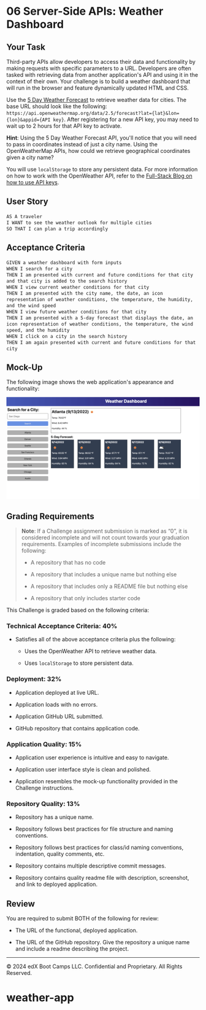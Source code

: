 # 06 Server-Side APIs: Weather Dashboard

## Your Task

Third-party APIs allow developers to access their data and functionality by making requests with specific parameters to a URL. Developers are often tasked with retrieving data from another application's API and using it in the context of their own. Your challenge is to build a weather dashboard that will run in the browser and feature dynamically updated HTML and CSS.

Use the [5 Day Weather Forecast](https://openweathermap.org/forecast5) to retrieve weather data for cities. The base URL should look like the following: `https://api.openweathermap.org/data/2.5/forecast?lat={lat}&lon={lon}&appid={API key}`. After registering for a new API key, you may need to wait up to 2 hours for that API key to activate.

**Hint**: Using the 5 Day Weather Forecast API, you'll notice that you will need to pass in coordinates instead of just a city name. Using the OpenWeatherMap APIs, how could we retrieve geographical coordinates given a city name?

You will use `localStorage` to store any persistent data. For more information on how to work with the OpenWeather API, refer to the [Full-Stack Blog on how to use API keys](https://coding-boot-camp.github.io/full-stack/apis/how-to-use-api-keys).

## User Story

```
AS A traveler
I WANT to see the weather outlook for multiple cities
SO THAT I can plan a trip accordingly
```

## Acceptance Criteria

```
GIVEN a weather dashboard with form inputs
WHEN I search for a city
THEN I am presented with current and future conditions for that city and that city is added to the search history
WHEN I view current weather conditions for that city
THEN I am presented with the city name, the date, an icon representation of weather conditions, the temperature, the humidity, and the wind speed
WHEN I view future weather conditions for that city
THEN I am presented with a 5-day forecast that displays the date, an icon representation of weather conditions, the temperature, the wind speed, and the humidity
WHEN I click on a city in the search history
THEN I am again presented with current and future conditions for that city
```

## Mock-Up

The following image shows the web application's appearance and functionality:

![The weather app includes a search option, a list of cities, and a five-day forecast and current weather conditions for Atlanta.](./Assets/06-server-side-apis-homework-demo.png)

## Grading Requirements

> **Note**: If a Challenge assignment submission is marked as “0”, it is considered incomplete and will not count towards your graduation requirements. Examples of incomplete submissions include the following:
>
> * A repository that has no code
>
> * A repository that includes a unique name but nothing else
>
> * A repository that includes only a README file but nothing else
>
> * A repository that only includes starter code

This Challenge is graded based on the following criteria: 

### Technical Acceptance Criteria: 40%

* Satisfies all of the above acceptance criteria plus the following:

    * Uses the OpenWeather API to retrieve weather data.

    * Uses `localStorage` to store persistent data.

### Deployment: 32%

* Application deployed at live URL.

* Application loads with no errors.

* Application GitHub URL submitted.

* GitHub repository that contains application code.

### Application Quality: 15%

* Application user experience is intuitive and easy to navigate.

* Application user interface style is clean and polished.

* Application resembles the mock-up functionality provided in the Challenge instructions.

### Repository Quality: 13%

* Repository has a unique name.

* Repository follows best practices for file structure and naming conventions.

* Repository follows best practices for class/id naming conventions, indentation, quality comments, etc.

* Repository contains multiple descriptive commit messages.

* Repository contains quality readme file with description, screenshot, and link to deployed application.

## Review

You are required to submit BOTH of the following for review:

* The URL of the functional, deployed application.

* The URL of the GitHub repository. Give the repository a unique name and include a readme describing the project.

- - -
© 2024 edX Boot Camps LLC. Confidential and Proprietary. All Rights Reserved.
# weather-app
